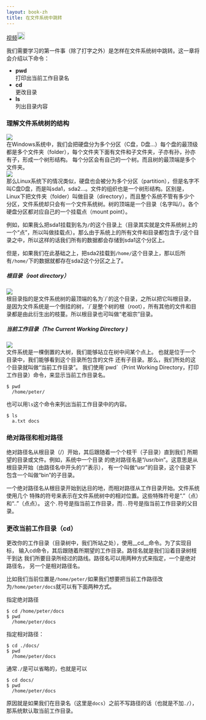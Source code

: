 ```yaml
---
layout: book-zh
title: 在文件系统中跳转
---
```

<a href="http://v.youku.com/v_show/id_XMzY2MDY3NjYw.html">视频<img width="20" height="20" src="http://happypeter.github.com/LGCB-assets/misc/youku.png" /></a>

我们需要学习的第一件事（除了打字之外）是怎样在文件系统树中跳转。这一章将会介绍以下命令：

- __pwd__   
  打印出当前工作目录名
- __cd__     
  更改目录
- __ls__     
  列出目录内容

### 理解文件系统树的结构
<div class="slide">
  <img src="/LGCB-assets/bash/nav_1.png" />
</div>
在Windows系统中，我们会把硬盘分为多个分区（C盘，D盘...）每个盘的最顶级都是多个文件夹（folder），每个文件夹下面有文件和子文件夹，子亦有孙，孙亦有子，形成一个树形结构。 每个分区会有自己的一个树。而且树的最顶端是多个文件夹。 
<div class="slide">
  <img src="/LGCB-assets/bash/nav_2.png" />
</div>
那么Linux系统下的情况类似，硬盘也会被分为多个分区（partition），但是名字不叫C盘D盘，而是叫sda1，sda2...。文件的组织也是一个树形结构。区别是，Linux下把文件夹（folder）叫做目录（directory），而且整个系统不管有多少个分区，文件系统却只会有一个文件系统树。树的顶端是一个目录（名字叫/）。各个硬盘分区都对应自己的一个挂载点（mount point）。

例如，如果我么把sda1挂载到名为`/`的这个目录上（目录其实就是文件系统树上的一个“点”，所以叫做挂载点）。那么由于系统上的所有文件和目录都包含于`/`这个目录之中，所以这样的话我们所有的数据都会存储到sda1这个分区上。

但是，如果我们在此基础之上，把sda2挂载到`/home/`这个目录上，那以后所有`/home/`下的数据就都存在sda2这个分区之上了。
 
##### 根目录（root directory）
<div class="slide">
  <img src="/LGCB-assets/bash/nav_3.png" />
</div>
根目录指的是文件系统树的最顶端的名为`/`的这个目录，之所以把它叫根目录，是因为文件系统是一个倒挂的树，`/`是整个树的根（root），所有其他的文件和目录都是由此衍生出的枝蔓。所以根目录也可叫做“老祖宗”目录。

##### 当前工作目录（The Current Working Directory )
<div class="slide">
  <img src="/LGCB-assets/bash/nav_4.png" />
</div>
文件系统是一棵倒置的大树，我们能够站立在树中间某个点上。
也就是位于一个目录中，我们能够看到这个目录所包含的文件
还有子目录。那么，我们所处的这个目录就叫做“当前工作目录”。
我们使用`pwd`（Print Working Directory，打印工作目录）命令，来显示当前工作目录名。

    $ pwd
      /home/peter/

也可以用`ls`这个命令来列出当前工作目录中的内容。

    $ ls
      a.txt docs

### 绝对路径和相对路径
绝对路径名从根目录（/）开始，其后跟随着一个个枝干（子目录）直到我们
所期望的目录或文件。例如，系统中一个目录
的绝对路径名是“/usr/bin”。这意思是从根目录开始（由路径名中开头的“/”表示），
有一个叫做“usr”的目录，这个目录下包含一个叫做“bin”的子目录。

一个绝对路径名从根目录开始到达目的地，而相对路径从工作目录开始。文件系统使用几个
特殊的符号来表示在文件系统树中的相对位置。这些特殊符号是“.”（点）和“..”（点点）。
这个`.`符号是指当前工作目录，而`..`符号是指当前工作目录的父目录。

### 更改当前工作目录（cd）
更改你的工作目录（目录树中，我们所站之处），使用__cd__命令。为了实现目标，
输入cd命令，其后跟随着所期望的工作目录。路径名就是我们沿着目录树枝干到达
我们所要目录所经过的路线。路径名可以用两种方式来指定，一个是绝对路径名，
另一个是相对路径名。

比如我们当前位置是`/home/peter/`如果我们想要把当前工作路径改为`/home/peter/docs`就可以有下面两种方式。

指定绝对路径

    $ cd /home/peter/docs
    $ pwd
      /home/peter/docs

指定相对路径：

    $ cd ./docs/
    $ pwd
      /home/peter/docs 
  
通常`./`是可以省略的，也就是可以

    $ cd docs/
    $ pwd
      /home/peter/docs 

原因就是如果我们在目录名（这里是`docs`）之前不写路径的话（也就是不加`./`），那系统默认取当前工作目录。

